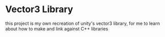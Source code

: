 # Vector3 Library
 this project is my own recreation of unity's vector3 library, for me to learn about how to make and link against C++ libraries
